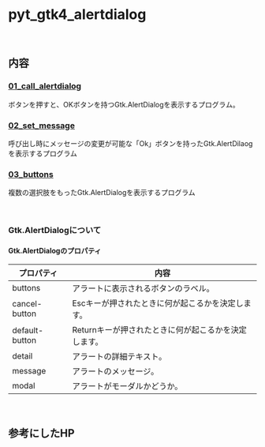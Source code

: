# pyt_gtk4_alertdialog

<br>

## 内容 

### [01_call_alertdialog](./01_call_alertdialog/README.md)

ボタンを押すと、OKボタンを持つGtk.AlertDialogを表示するプログラム。

### [02_set_message](./02_set_message/README.md)

呼び出し時にメッセージの変更が可能な「Ok」ボタンを持ったGtk.AlertDilaogを表示するプログラム

### [03_buttons](./03_buttons/README.md)

複数の選択肢をもったGtk.AlertDialogを表示するプログラム

<br>

### Gtk.AlertDialogについて

#### Gtk.AlertDialogのプロパティ

| プロパティ | 内容 |
| --- | --- |
| buttons | アラートに表示されるボタンのラベル。 |
| cancel-button | Escキーが押されたときに何が起こるかを決定します。 |
| default-button | Returnキーが押されたときに何が起こるかを決定します。 |
| detail | アラートの詳細テキスト。 |
| message | アラートのメッセージ。 |
| modal | アラートがモーダルかどうか。 |

<br>

## 参考にしたHP
